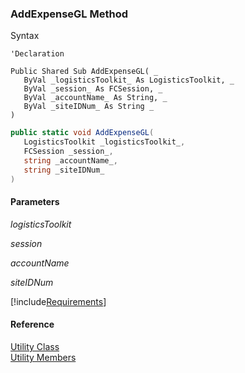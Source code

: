 ﻿### AddExpenseGL Method

Syntax

```vbnet
'Declaration

Public Shared Sub AddExpenseGL( _
   ByVal _logisticsToolkit_ As LogisticsToolkit, _
   ByVal _session_ As FCSession, _
   ByVal _accountName_ As String, _
   ByVal _siteIDNum_ As String _
) 
```

```csharp
public static void AddExpenseGL( 
   LogisticsToolkit _logisticsToolkit_,
   FCSession _session_,
   string _accountName_,
   string _siteIDNum_
)
```

#### Parameters

_logisticsToolkit_

_session_

_accountName_

_siteIDNum_

[!include[Requirements](../partials/requirements.md)]

#### Reference

[Utility Class](FChoice.Toolkits.Clarify~FChoice.Toolkits.Clarify.Utility.md)  
[Utility Members](FChoice.Toolkits.Clarify~FChoice.Toolkits.Clarify.Utility_members.md)